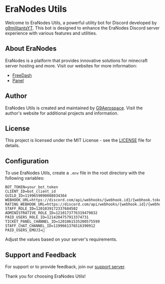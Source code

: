 # EraNodes Utils

Welcome to EraNodes Utils, a powerful utility bot for Discord developed by [g9militantsYT](https://github.com/g9militantsYT). This bot is designed to enhance the EraNodes Discord server experience with various features and utilities.

## About EraNodes

EraNodes is a platform that provides innovative solutions for minecraft server hosting and more. Visit our websites for more information:

- [FreeDash](https://freedash.eranodes.xyz)
- [Panel](https://panel.eranodes.xyz)

## Author

EraNodes Utils is created and maintained by [G9Aerospace](https://g9aerospace.in). Visit the author's website for additional projects and information.

## License

This project is licensed under the MIT License - see the [LICENSE](LICENSE) file for details.

## Configuration

To use EraNodes Utils, create a `.env` file in the root directory with the following variables:

```env
BOT_TOKEN=your_bot_token
CLIENT_ID=bot_client_id
GUILD_ID=1199659090088034364
WEBHOOK_URL=https://discord.com/api/webhooks/{webhook.id}/{webhook.token}
RATING_WEBHOOK_URL=https://discord.com/api/webhooks/{webhook.id}/{webhook.token}
STAFF_ROLE_ID=1201039172337684502
ADMINISTRATIVE_ROLE_ID=1210173776319479832
PAID_USERS_ROLE_ID=1214204757913374731
TICKET_PANEL_CHANNEL_ID=1201061535200575599
STAFF_CHAT_CHANNEL_ID=1199661376516390912
PAID_USERS_EMOJI=💓
```

Adjust the values based on your server's requirements.

## Support and Feedback

For support or to provide feedback, join our [support server](https://discord.gg/xGzFwUgxPh).

Thank you for choosing EraNodes Utils!